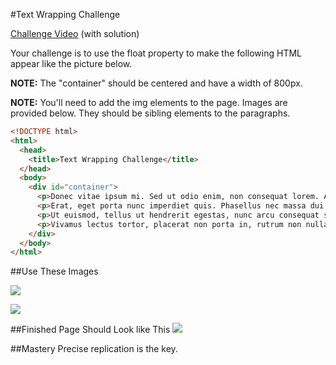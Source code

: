 #Text Wrapping Challenge

[Challenge Video](http://www.youtube.com/watch?v=kY7XFxPKL4w) (with solution)

Your challenge is to use the float property to make the following HTML appear like the picture below.

**NOTE:** The "container" should be centered and have a width of 800px.

**NOTE:** You'll need to add the img elements to the page. Images are provided below. They should be sibling elements to the paragraphs.

```html
<!DOCTYPE html>
<html>
  <head>
    <title>Text Wrapping Challenge</title>
  </head>
  <body>
    <div id="container">
      <p>Donec vitae ipsum mi. Sed ut odio enim, non consequat lorem. Aenean nibh arcu, luctus a luctus volutpat, porttitor vitae ligula. Proin gravida eros ut sapien eleifend ullamcorper semper quam iaculis. Duis et sapien tellus. Cum sociis natoque penatibus et magnis dis parturient montes, nascetur ridiculus mus. Donec vel sodales arcu. Vestibulum ante ipsum primis in faucibus orci luctus et ultrices posuere cubilia Curae.</p>
      <p>Erat, eget porta nunc imperdiet quis. Phasellus nec massa dui, quis venenatis elit. Nullam non suscipit nisi. Maecenas varius consectetur nisl, non consequat tellus sollicitudin sed. Curabitur imperdiet egestas semper. Phasellus tempus dapibus mi, vitae interdum quam consequat quis. Pellentesque habitant morbi tristique senectus et netus et malesuada fames ac turpis egestas. Class aptent taciti sociosqu ad litora torquent per conubia nostra, per inceptos himenaeos. Curabitur imperdiet leo sed velit consequat id dictum tellus hendrerit. Aliquam bibendum dictum lectus, eget egestas odio sodales consectetur. Aliquam erat volutpat. Cras eu lectus justo, vitae mollis leo. In hac habitasse platea dictumst. Vivamus egestas sagittis neque euismod ultricies.</p>
      <p>Ut euismod, tellus ut hendrerit egestas, nunc arcu consequat sem, vel ultricies libero est quis lectus. Morbi laoreet lorem id orci consectetur scelerisque. Curabitur feugiat, sem sit amet fermentum iaculis, enim turpis malesuada risus, in dictum purus ligula eget nulla. Morbi at tempus felis. Phasellus non ipsum eget lacus tristique fermentum. Duis sapien sapien, commodo at vehicula quis, condimentum vel lectus. Quisque ullamcorper laoreet cursus. Pellentesque mauris ante, auctor nec euismod a, imperdiet et nulla. Morbi a laoreet odio. Quisque vel mauris mi.</p>
      <p>Vivamus lectus tortor, placerat non porta in, rutrum non nulla. Nunc auctor faucibus porttitor. Curabitur vel elit nec ligula porttitor eleifend. Vestibulum et ligula semper nibh viverra scelerisque eu et enim. Suspendisse potenti. In hac habitasse platea dictumst.</p>
    </div>
  </body>
</html>
```

##Use These Images

![](https://raw.github.com/christensenacademy/christensen-academy/master/modules/css-layouts/challenges/abstract1.png)

![](https://raw.github.com/christensenacademy/christensen-academy/master/modules/css-layouts/challenges/abstract2.png)

##Finished Page Should Look like This
![](https://raw.github.com/christensenacademy/christensen-academy/master/modules/css-layouts/challenges/text-wrapping-challenge.png)

##Mastery
Precise replication is the key.
